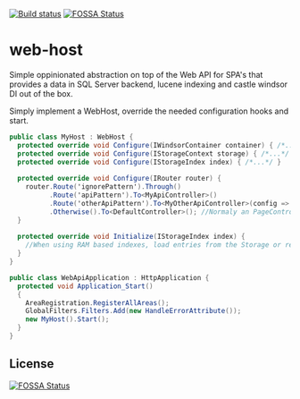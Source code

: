 [![Build status](https://ci.appveyor.com/api/projects/status/lj72kp8ldr5wuu2t?svg=true)](https://ci.appveyor.com/project/jeme/web-host)
[![FOSSA Status](https://app.fossa.com/api/projects/git%2Bgithub.com%2FdotJEM%2Fweb-host.svg?type=shield)](https://app.fossa.com/projects/git%2Bgithub.com%2FdotJEM%2Fweb-host?ref=badge_shield)

web-host
========

Simple oppinionated abstraction on top of the Web API for SPA's that provides a data in SQL Server backend, lucene indexing and castle windsor DI out of the box.

Simply implement a WebHost, override the needed configuration hooks and start.

```C#
public class MyHost : WebHost {
  protected override void Configure(IWindsorContainer container) { /*...*/ }
  protected override void Configure(IStorageContext storage) { /*...*/ }
  protected override void Configure(IStorageIndex index) { /*...*/ }
  
  protected override void Configure(IRouter router) {
    router.Route('ignorePattern').Through()
          .Route('apiPattern').To<MyApiController>()
          .Route('otherApiPattern').To<MyOtherApiController>(config => config.Set.Defaults(new {}));
          .Otherwise().To<DefaultController>(); //Normaly an PageController returning the SPA application.
  }
  
  protected override void Initialize(IStorageIndex index) {
    //When using RAM based indexes, load entries from the Storage or restore it from a Cache.
  }
}

public class WebApiApplication : HttpApplication {
  protected void Application_Start()
  {
    AreaRegistration.RegisterAllAreas();
    GlobalFilters.Filters.Add(new HandleErrorAttribute());
    new MyHost().Start();
  }
}
```


## License
[![FOSSA Status](https://app.fossa.com/api/projects/git%2Bgithub.com%2FdotJEM%2Fweb-host.svg?type=large)](https://app.fossa.com/projects/git%2Bgithub.com%2FdotJEM%2Fweb-host?ref=badge_large)